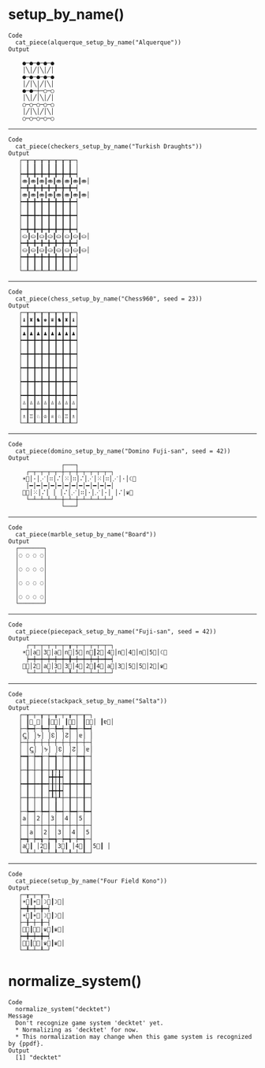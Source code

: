 # setup_by_name()

    Code
      cat_piece(alquerque_setup_by_name("Alquerque"))
    Output
                  
        ●─●─●─●─● 
        │╲│╱│╲│╱│ 
        ●─●─●─●─● 
        │╱│╲│╱│╲│ 
        ●─●─┼─○─○ 
        │╲│╱│╲│╱│ 
        ○─○─○─○─○ 
        │╱│╲│╱│╲│ 
        ○─○─○─○─○ 
                  
                  

---

    Code
      cat_piece(checkers_setup_by_name("Turkish Draughts"))
    Output
       ┌─┰─┰─┰─┰─┰─┰─┰─┐
       │ ┃ ┃ ┃ ┃ ┃ ┃ ┃ │
       ┝━╋━╋━╋━╋━╋━╋━╋━┥
       │⛂┃⛂┃⛂┃⛂┃⛂┃⛂┃⛂┃⛂│
       ┝━╋━╋━╋━╋━╋━╋━╋━┥
       │⛂┃⛂┃⛂┃⛂┃⛂┃⛂┃⛂┃⛂│
       ┝━╋━╋━╋━╋━╋━╋━╋━┥
       │ ┃ ┃ ┃ ┃ ┃ ┃ ┃ │
       ┝━╋━╋━╋━╋━╋━╋━╋━┥
       │ ┃ ┃ ┃ ┃ ┃ ┃ ┃ │
       ┝━╋━╋━╋━╋━╋━╋━╋━┥
       │⛀┃⛀┃⛀┃⛀┃⛀┃⛀┃⛀┃⛀│
       ┝━╋━╋━╋━╋━╋━╋━╋━┥
       │⛀┃⛀┃⛀┃⛀┃⛀┃⛀┃⛀┃⛀│
       ┝━╋━╋━╋━╋━╋━╋━╋━┥
       │ ┃ ┃ ┃ ┃ ┃ ┃ ┃ │
       └─┸─┸─┸─┸─┸─┸─┸─┘
                        

---

    Code
      cat_piece(chess_setup_by_name("Chess960", seed = 23))
    Output
       ┌─┰─┰─┰─┰─┰─┰─┰─┐
       │♝┃♜┃♞┃♚┃♛┃♞┃♜┃♝│
       ┝━╋━╋━╋━╋━╋━╋━╋━┥
       │♟┃♟┃♟┃♟┃♟┃♟┃♟┃♟│
       ┝━╋━╋━╋━╋━╋━╋━╋━┥
       │ ┃ ┃ ┃ ┃ ┃ ┃ ┃ │
       ┝━╋━╋━╋━╋━╋━╋━╋━┥
       │ ┃ ┃ ┃ ┃ ┃ ┃ ┃ │
       ┝━╋━╋━╋━╋━╋━╋━╋━┥
       │ ┃ ┃ ┃ ┃ ┃ ┃ ┃ │
       ┝━╋━╋━╋━╋━╋━╋━╋━┥
       │ ┃ ┃ ┃ ┃ ┃ ┃ ┃ │
       ┝━╋━╋━╋━╋━╋━╋━╋━┥
       │♙┃♙┃♙┃♙┃♙┃♙┃♙┃♙│
       ┝━╋━╋━╋━╋━╋━╋━╋━┥
       │♗┃♖┃♘┃♔┃♕┃♘┃♖┃♗│
       └─┸─┸─┸─┸─┸─┸─┸─┘
                        

---

    Code
      cat_piece(domino_setup_by_name("Domino Fuji-san", seed = 42))
    Output
                   ┌───┐            
         ┌─┬─┬─┬─┬─┼─┬─┼─┬─┬─┬─┬─┐  
        ☀⃟│·│⋰│∷│⠌│⁙│∷│⠌│⋰│⁙│∷│⋰│·│☾⃟ 
         │━│━│━│━│━│━│━│━│━│━│━│━│  
        ⸸⃟│⁙│⠌│ │ │⠌│⋰│∷│·│⋰│·│ │⠌│♛⃟ 
         └─┴─┴─┴─┴─┼─┴─┼─┴─┴─┴─┴─┘  
                   └───┘            

---

    Code
      cat_piece(marble_setup_by_name("Board"))
    Output
      ┌───────┐
      │◌ ◌ ◌ ◌│
      │       │
      │◌ ◌ ◌ ◌│
      │       │
      │◌ ◌ ◌ ◌│
      │       │
      │◌ ◌ ◌ ◌│
      └───────┘

---

    Code
      cat_piece(piecepack_setup_by_name("Fuji-san", seed = 42))
    Output
         ┌─┬─┬─┬─┬─┬─┰─┬─┬─┬─┬─┬─┐  
        ☀⃟│a⃝│3⃝│a⃝│n⃝│5⃝│n⃝┃2⃝│4⃝│n⃝│4⃝│n⃝│5⃝│☾⃟ 
         ┝━┿━┿━┿━┿━┿━╋━┿━┿━┿━┿━┿━┥  
        ⸸⃟│2⃝│a⃝│3⃝│3⃝│4⃝│2⃝┃4⃝│a⃝│3⃝│5⃝│5⃝│2⃝│♛⃟ 
         └─┴─┴─┴─┴─┴─┸─┴─┴─┴─┴─┴─┘  
                                    

---

    Code
      cat_piece(stackpack_setup_by_name("Salta"))
    Output
       ┌─┰─┬─┰─┬─┰─┬─┰─┬─┰─┐
       │ ┃ↅ̲⃝│ ┃ᔭ⃝│ ┃↋⃝│ ┃↊⃝│ ┃ɐ⃝│
       ├─╄━┽─╄━┽─╄━┽─╄━┽─╄━┥
       │ↅ̲│ │ᔭ│ │↋│ │↊│ │ɐ│ │
       ├─┼─┼─┼─┼─┼─┼─┼─┼─┼─┤
       │ │ↅ̲│ │ᔭ│ │↋│ │↊│ │ɐ│
       ┝━╅─┾━╅─┾━╅─┾━╅─┾━╅─┤
       │ ┃ │ ┃ │ ┃ │ ┃ │ ┃ │
       ├─╂─┼─╂─┼┰╀┰┼─╂─┼─╂─┤
       │ ┃ │ ┃ ┝╋┿╋┥ ┃ │ ┃ │
       ┝━╋━┿━╋━┽╂┼╂┾━╋━┿━╋━┥
       │ ┃ │ ┃ ┝╋┿╋┥ ┃ │ ┃ │
       ├─╂─┼─╂─┼┸╁┸┼─╂─┼─╂─┤
       │ ┃ │ ┃ │ ┃ │ ┃ │ ┃ │
       ├─╄━┽─╄━┽─╄━┽─╄━┽─╄━┥
       │a│ │2│ │3│ │4│ │5│ │
       ├─┼─┼─┼─┼─┼─┼─┼─┼─┼─┤
       │ │a│ │2│ │3│ │4│ │5│
       ┝━╅─┾━╅─┾━╅─┾━╅─┾━╅─┤
       │a⃝┃ │2⃝┃ │3⃝┃ │4⃝┃ │5⃝┃ │
       └─┸─┴─┸─┴─┸─┴─┸─┴─┸─┘
                            

---

    Code
      cat_piece(setup_by_name("Four Field Kono"))
    Output
       ┌─┰─┬─┰─┐
       │☀⃝┃☀⃝│☽⃝┃☽⃝│
       ┝━╋━┿━╋━┥
       │☀⃝┃☀⃝│☽⃝┃☽⃝│
       ├─╂─┼─╂─┤
       │⸸⃝┃⸸⃝│♛⃝┃♛⃝│
       ┝━╋━┿━╋━┥
       │⸸⃝┃⸸⃝│♛⃝┃♛⃝│
       └─┸─┴─┸─┘
                

# normalize_system()

    Code
      normalize_system("decktet")
    Message
      Don't recognize game system 'decktet' yet.
      * Normalizing as 'decktet' for now.
      * This normalization may change when this game system is recognized by {ppdf}.
    Output
      [1] "decktet"

